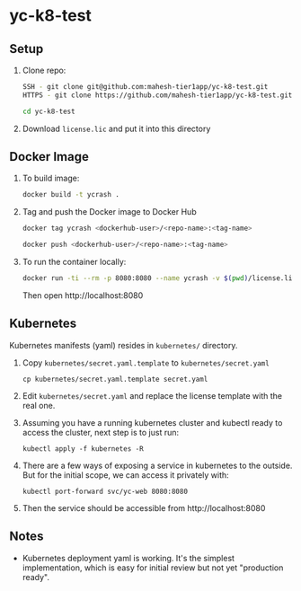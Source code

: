 # yc-k8-test

## Setup

1. Clone repo: 

   ```sh
   SSH - git clone git@github.com:mahesh-tier1app/yc-k8-test.git
   HTTPS - git clone https://github.com/mahesh-tier1app/yc-k8-test.git
   
   cd yc-k8-test
   ```

2. Download `license.lic` and put it into this directory


## Docker Image

1. To build image:

   ```sh
   docker build -t ycrash .
   ```

2. Tag and push the Docker image to Docker Hub

	```sh
   docker tag ycrash <dockerhub-user>/<repo-name>:<tag-name>
   
   docker push <dockerhub-user>/<repo-name>:<tag-name>
   ```

3. To run the container locally:

   ```sh
   docker run -ti --rm -p 8080:8080 --name ycrash -v $(pwd)/license.lic:/opt/workspace/yc/license.lic ycrash
   ```

   Then open http://localhost:8080 

## Kubernetes

Kubernetes manifests (yaml) resides in `kubernetes/` directory.

1. Copy `kubernetes/secret.yaml.template` to `kubernetes/secret.yaml`

   ```
   cp kubernetes/secret.yaml.template secret.yaml
   ```

2. Edit `kubernetes/secret.yaml` and replace the license template with the real one.

3. Assuming you have a running kubernetes cluster and kubectl ready to access the cluster, next step is to just run:

   ```
   kubectl apply -f kubernetes -R
   ```

4. There are a few ways of exposing a service in kubernetes to the outside. But for the initial scope, we can access it privately with:

   ```
   kubectl port-forward svc/yc-web 8080:8080
   ```

5. Then the service should be accessible from http://localhost:8080


## Notes

- Kubernetes deployment yaml is working. It's the simplest implementation, which is easy for initial review but not yet "production ready".
